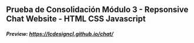 ## Prueba de Consolidación Módulo 3 - Repsonsive Chat Website - HTML CSS Javascript
##### Preview: https://lcdesigncl.github.io/chat/